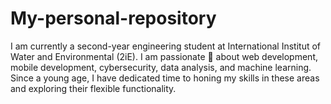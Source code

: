 # My-personal-repository 
I am currently a second-year engineering student at International Institut of Water and Environmental (2iE). I am
passionate 🤌 about web development, mobile development, cybersecurity, data analysis, and
machine learning. Since a young age, I have dedicated time to honing my skills in these areas
and exploring their flexible functionality.
